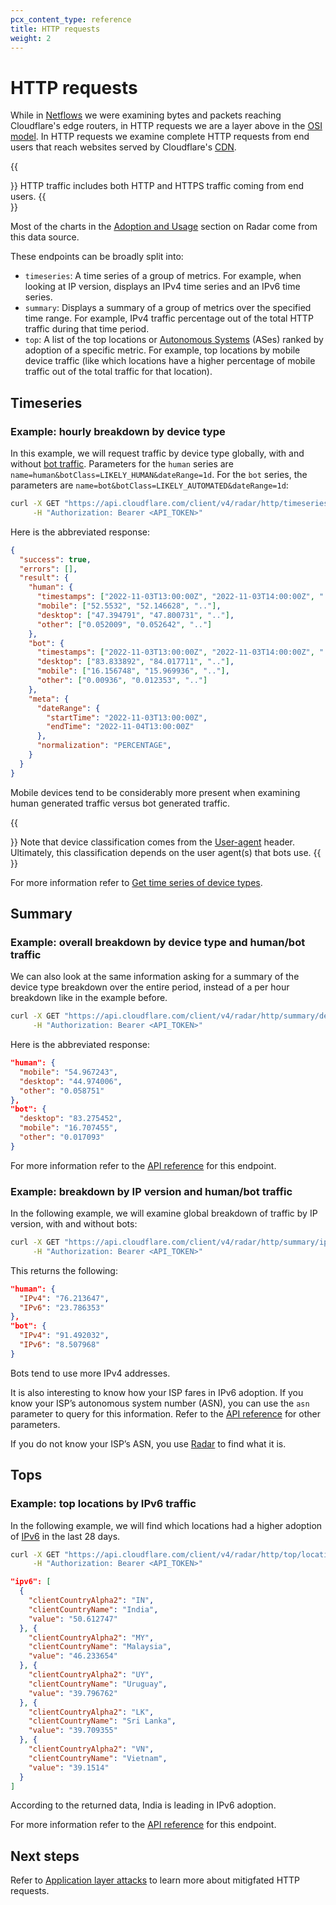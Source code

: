 ```yaml
---
pcx_content_type: reference
title: HTTP requests
weight: 2
---
```


# HTTP requests

While in [Netflows](/radar/investigate/netflows/) we were examining bytes and packets reaching Cloudflare's edge routers, in HTTP requests we are a layer above in the [OSI model](https://en.wikipedia.org/wiki/OSI_model). In HTTP requests we examine complete HTTP requests from end users that reach websites served by Cloudflare's [CDN](https://www.cloudflare.com/en-gb/learning/cdn/what-is-a-cdn/).

{{<Aside type="note">}}
HTTP traffic includes both HTTP and HTTPS traffic coming from end users.
{{</Aside>}}

Most of the charts in the [Adoption and Usage](https://radar.cloudflare.com/adoption-and-usage) section on Radar come from this data source.

These endpoints can be broadly split into:

- `timeseries`: A time series of a group of metrics. For example, when looking at IP version, displays an IPv4 time series and an IPv6 time series.
- `summary`: Displays a summary of a group of metrics over the specified time range. For example, IPv4 traffic percentage out of the total HTTP traffic during that time period.
- `top`: A list of the top locations or [Autonomous Systems](https://www.cloudflare.com/en-gb/learning/network-layer/what-is-an-autonomous-system/) (ASes) ranked by adoption of a specific metric. For example, top locations by mobile device traffic (like which locations have a higher percentage of mobile traffic out of the total traffic for that location).

## Timeseries

### Example: hourly breakdown by device type

In this example, we will request traffic by device type globally, with and without [bot traffic](/radar/concepts/bot-classes/). Parameters for the `human` series are `name=human&botClass=LIKELY_HUMAN&dateRange=1d`. For the `bot` series, the parameters are `name=bot&botClass=LIKELY_AUTOMATED&dateRange=1d`:

```bash
curl -X GET "https://api.cloudflare.com/client/v4/radar/http/timeseries/device_type?name=human&botClass=LIKELY_HUMAN&dateRange=1d&name=bot&botClass=LIKELY_AUTOMATED&dateRange=1d&format=json&aggInterval=1h" \
     -H "Authorization: Bearer <API_TOKEN>"
```

Here is the abbreviated response:

```json
{
  "success": true,
  "errors": [],
  "result": {
    "human": {
      "timestamps": ["2022-11-03T13:00:00Z", "2022-11-03T14:00:00Z", ".."],
      "mobile": ["52.5532", "52.146628", ".."],
      "desktop": ["47.394791", "47.800731", ".."],
      "other": ["0.052009", "0.052642", ".."]
    },
    "bot": {
      "timestamps": ["2022-11-03T13:00:00Z", "2022-11-03T14:00:00Z", ".."],
      "desktop": ["83.833892", "84.017711", ".."],
      "mobile": ["16.156748", "15.969936", ".."],
      "other": ["0.00936", "0.012353", ".."]
    },
    "meta": {
      "dateRange": {
        "startTime": "2022-11-03T13:00:00Z",
        "endTime": "2022-11-04T13:00:00Z"
      },
      "normalization": "PERCENTAGE",
    }
  }
}
```

Mobile devices tend to be considerably more present when examining human generated traffic versus bot generated traffic.

{{<Aside type="note">}}
Note that device classification comes from the [User-agent](https://developer.mozilla.org/en-US/docs/Web/HTTP/Headers/User-Agent) header. Ultimately, this classification depends on the user agent(s) that bots use.
 {{</Aside>}}

For more information refer to [Get time series of device types](https://api.cloudflare.com/#radar-http-get-time-series-of-device-types).

## Summary

### Example: overall breakdown by device type and human/bot traffic

We can also look at the same information asking for a summary of the device type breakdown over the entire period, instead of a per hour breakdown like in the example before.

```bash
curl -X GET "https://api.cloudflare.com/client/v4/radar/http/summary/device_type?name=human&botClass=LIKELY_HUMAN&dateRange=1d&name=bot&botClass=LIKELY_AUTOMATED&dateRange=1d&format=json&aggInterval=1h" \
     -H "Authorization: Bearer <API_TOKEN>"
```

Here is the abbreviated response:

```json
"human": {
  "mobile": "54.967243",
  "desktop": "44.974006",
  "other": "0.058751"
},
"bot": {
  "desktop": "83.275452",
  "mobile": "16.707455",
  "other": "0.017093"
}
```

For more information refer to the [API reference](https://api.cloudflare.com/#radar-http-get-a-summary-of-device-types) for this endpoint.

### Example: breakdown by IP version and human/bot traffic

In the following example, we will examine global breakdown of traffic by IP version, with and without bots:

```bash
curl -X GET "https://api.cloudflare.com/client/v4/radar/http/summary/ip_version?name=human&botClass=LIKELY_HUMAN&dateRange=1d&name=bot&botClass=LIKELY_AUTOMATED&dateRange=1d&format=json&aggInterval=1h" \
     -H "Authorization: Bearer <API_TOKEN>"
```

This returns the following:

```json
"human": {
  "IPv4": "76.213647",
  "IPv6": "23.786353"
},
"bot": {
  "IPv4": "91.492032",
  "IPv6": "8.507968"
}
```

Bots tend to use more IPv4 addresses.

It is also interesting to know how your ISP fares in IPv6 adoption. If you know your ISP’s autonomous system number (ASN), you can use the `asn` parameter to query for this information. Refer to the [API reference](https://api.cloudflare.com/#radar-http-get-a-summary-of-ip-versions) for other parameters.

If you do not know your ISP’s ASN, you use [Radar](https://radar.cloudflare.com/ip) to find what it is.

## Tops

### Example: top locations by IPv6 traffic

In the following example, we will find which locations had a higher adoption of [IPv6](https://en.wikipedia.org/wiki/IPv6) in the last 28 days.

```bash
curl -X GET "https://api.cloudflare.com/client/v4/radar/http/top/locations/ip_version/IPv6?name=ipv6&botClass=LIKELY_HUMAN&dateRange=28d&format=json&limit=5" \
     -H "Authorization: Bearer <API_TOKEN>"
```

```json
"ipv6": [
  {
    "clientCountryAlpha2": "IN",
    "clientCountryName": "India",
    "value": "50.612747"
  }, {
    "clientCountryAlpha2": "MY",
    "clientCountryName": "Malaysia",
    "value": "46.233654"
  }, {
    "clientCountryAlpha2": "UY",
    "clientCountryName": "Uruguay",
    "value": "39.796762"
  }, {
    "clientCountryAlpha2": "LK",
    "clientCountryName": "Sri Lanka",
    "value": "39.709355"
  }, {
    "clientCountryAlpha2": "VN",
    "clientCountryName": "Vietnam",
    "value": "39.1514"
  }
]
```

According to the returned data, India is leading in IPv6 adoption.

For more information refer to the [API reference](https://api.cloudflare.com/#radar-http-get-top-locations-by-ip-version) for this endpoint.

## Next steps

Refer to [Application layer attacks](/radar/investigate/application-layer-attacks/) to learn more about mitigfated HTTP requests.